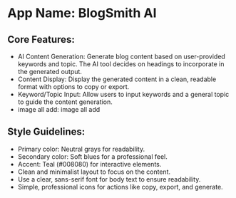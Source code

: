 # **App Name**: BlogSmith AI

## Core Features:

- AI Content Generation: Generate blog content based on user-provided keywords and topic. The AI tool decides on headings to incorporate in the generated output.
- Content Display: Display the generated content in a clean, readable format with options to copy or export.
- Keyword/Topic Input: Allow users to input keywords and a general topic to guide the content generation.
- image all add: image all add

## Style Guidelines:

- Primary color: Neutral grays for readability.
- Secondary color: Soft blues for a professional feel.
- Accent: Teal (#008080) for interactive elements.
- Clean and minimalist layout to focus on the content.
- Use a clear, sans-serif font for body text to ensure readability.
- Simple, professional icons for actions like copy, export, and generate.